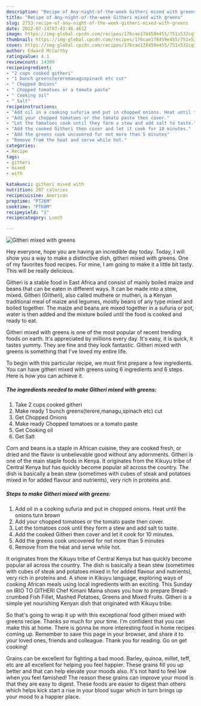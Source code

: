 ```yaml
---
description: "Recipe of Any-night-of-the-week Githeri mixed with greens"
title: "Recipe of Any-night-of-the-week Githeri mixed with greens"
slug: 2753-recipe-of-any-night-of-the-week-githeri-mixed-with-greens
date: 2022-07-14T07:43:46.461Z
image: https://img-global.cpcdn.com/recipes/176cae178459e455/751x532cq70/githeri-mixed-with-greens-recipe-main-photo.jpg
thumbnail: https://img-global.cpcdn.com/recipes/176cae178459e455/751x532cq70/githeri-mixed-with-greens-recipe-main-photo.jpg
cover: https://img-global.cpcdn.com/recipes/176cae178459e455/751x532cq70/githeri-mixed-with-greens-recipe-main-photo.jpg
author: Edward McCarthy
ratingvalue: 4.1
reviewcount: 14399
recipeingredient:
- "2 cups cooked githeri"
- "1 bunch greenstereremanaguspinach etc cut"
- " Chopped Onions"
- " Chopped tomatoes or a tomato paste"
- " Cooking oil"
- " Salt"
recipeinstructions:
- "Add oil in a cooking sufuria and put in chopped onions. Heat until the onions turn brown"
- "Add your chopped tomatoes or the tomato paste then cover."
- "Let the tomatoes cook until they form a stew and add salt to taste."
- "Add the cooked Githeri then cover and let it cook for 10 minutes."
- "Add the greens cook uncovered for not more than 5 minutes"
- "Remove from the heat and serve while hot."
categories:
- Recipe
tags:
- githeri
- mixed
- with

katakunci: githeri mixed with 
nutrition: 207 calories
recipecuisine: American
preptime: "PT26M"
cooktime: "PT60M"
recipeyield: "2"
recipecategory: Lunch

---
```



![Githeri mixed with greens](https://img-global.cpcdn.com/recipes/176cae178459e455/751x532cq70/githeri-mixed-with-greens-recipe-main-photo.jpg)

Hey everyone, hope you are having an incredible day today. Today, I will show you a way to make a distinctive dish, githeri mixed with greens. One of my favorites food recipes. For mine, I am going to make it a little bit tasty. This will be really delicious.

Githeri is a stable food in East Africa and consist of mainly boiled maize and beans that can be eaten in different ways. It can be made into a stew, mixed. Githeri (Gĩtheri), also called muthere or mutheri, is a Kenyan traditional meal of maize and legumes, mostly beans of any type mixed and boiled together. The maize and beans are mixed together in a sufuria or pot, water is then added and the mixture boiled until the food is cooked and ready to eat.

Githeri mixed with greens is one of the most popular of recent trending foods on earth. It's appreciated by millions every day. It's easy, it is quick, it tastes yummy. They are fine and they look fantastic. Githeri mixed with greens is something that I've loved my entire life.


To begin with this particular recipe, we must first prepare a few ingredients. You can have githeri mixed with greens using 6 ingredients and 6 steps. Here is how you can achieve it.

<!--inarticleads1-->

##### The ingredients needed to make Githeri mixed with greens:

1. Take 2 cups cooked githeri
1. Make ready 1 bunch greens(terere,managu,spinach etc) cut
1. Get  Chopped Onions
1. Make ready  Chopped tomatoes or a tomato paste
1. Get  Cooking oil
1. Get  Salt


Corn and beans is a staple in African cuisine, they are cooked fresh, or dried and the flavor is unbelievable good without any adornments. Githeri is one of the main staple foods in Kenya. It originates from the Kikuyu tribe of Central Kenya but has quickly become popular all across the country. The dish is basically a bean stew (sometimes with cubes of steak and potatoes mixed in for added flavour and nutrients), very rich in proteins and. 

<!--inarticleads2-->

##### Steps to make Githeri mixed with greens:

1. Add oil in a cooking sufuria and put in chopped onions. Heat until the onions turn brown
1. Add your chopped tomatoes or the tomato paste then cover.
1. Let the tomatoes cook until they form a stew and add salt to taste.
1. Add the cooked Githeri then cover and let it cook for 10 minutes.
1. Add the greens cook uncovered for not more than 5 minutes
1. Remove from the heat and serve while hot.


It originates from the Kikuyu tribe of Central Kenya but has quickly become popular all across the country. The dish is basically a bean stew (sometimes with cubes of steak and potatoes mixed in for added flavour and nutrients), very rich in proteins and. A show in Kikuyu language, exploring ways of cooking African meals using local ingredients with an exciting. This Sunday on IRIO TO GITHERI Chef Kimani Maina shows you how to prepare Bread-crumbed Fish Fillet, Mashed Potatoes, Greens and Mixed Fruits. Githeri is a simple yet nourishing Kenyan dish that originated with Kikuyu tribe. 

So that's going to wrap it up with this exceptional food githeri mixed with greens recipe. Thanks so much for your time. I'm confident that you can make this at home. There is gonna be more interesting food in home recipes coming up. Remember to save this page in your browser, and share it to your loved ones, friends and colleague. Thank you for reading. Go on get cooking!

Grains can be excellent for fighting a bad mood. Barley, quinoa, millet, teff, etc are all excellent for helping you feel happier. These grains fill you up better and that can help elevate your moods also. It's not hard to feel low when you feel famished! The reason these grains can improve your mood is that they are easy to digest. These foods are easier to digest than others which helps kick start a rise in your blood sugar which in turn brings up your mood to a happier place.
